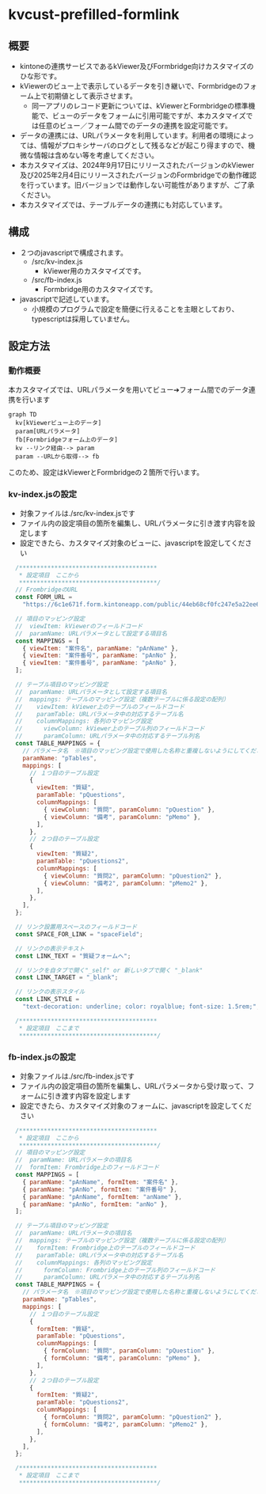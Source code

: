 # kvcust-prefilled-formlink

## 概要
- kintoneの連携サービスであるkViewer及びFormbridge向けカスタマイズのひな形です。
- kViewerのビュー上で表示しているデータを引き継いで、Formbridgeのフォーム上で初期値として表示させます。
  - 同一アプリのレコード更新については、kViewerとFormbridgeの標準機能で、ビューのデータをフォームに引用可能ですが、本カスタマイズでは任意のビュー／フォーム間でのデータの連携を設定可能です。
- データの連携には、URLパラメータを利用しています。利用者の環境によっては、情報がプロキシサーバのログとして残るなどが起こり得ますので、機微な情報は含めない等を考慮してください。
- 本カスタマイズは、2024年9月17日にリリースされたバージョンのkViewer及び2025年2月4日にリリースされたバージョンのFormbridgeでの動作確認を行っています。旧バージョンでは動作しない可能性がありますが、ご了承ください。
- 本カスタマイズでは、テーブルデータの連携にも対応しています。

## 構成
- ２つのjavascriptで構成されます。
  - /src/kv-index.js
    - kViewer用のカスタマイズです。
  - /src/fb-index.js
    - Formbridge用のカスタマイズです。
- javascriptで記述しています。
  - 小規模のプログラムで設定を簡便に行えることを主眼としており、typescriptは採用していません。

## 設定方法

### 動作概要
本カスタマイズでは、URLパラメータを用いてビュー➔フォーム間でのデータ連携を行います

```mermaid
graph TD
  kv[kViewerビュー上のデータ]
  param[URLパラメータ]
  fb[Formbridgeフォーム上のデータ]
  kv --リンク経由--> param
  param --URLから取得--> fb
```

このため、設定はkViewerとFormbridgeの２箇所で行います。

### kv-index.jsの設定

- 対象ファイルは./src/kv-index.jsです
- ファイル内の設定項目の箇所を編集し、URLパラメータに引き渡す内容を設定します
- 設定できたら、カスタマイズ対象のビューに、javascriptを設定してください

```javascript
  /***************************************
   * 設定項目　ここから
   ***************************************/
  // FrombridgeのURL
  const FORM_URL =
    "https://6c1e671f.form.kintoneapp.com/public/44eb68cf0fc247e5a22ee604b8892b659a1b4f9f4c2a28e782586dbd6cffb6b6";

  // 項目のマッピング設定
  //  viewItem: kViewerのフィールドコード
  //  paramName: URLパラメータとして設定する項目名
  const MAPPINGS = [
    { viewItem: "案件名", paramName: "pAnName" },
    { viewItem: "案件番号", paramName: "pAnNo" },
    { viewItem: "案件番号", paramName: "pAnNo" },
  ];

  // テーブル項目のマッピング設定
  //  paramName: URLパラメータとして設定する項目名
  //  mappings: テーブルのマッピング設定（複数テーブルに係る設定の配列）
  //    viewItem: kViewer上のテーブルのフィールドコード
  //    paramTable: URLパラメータ中の対応するテーブル名
  //    columnMappings: 各列のマッピング設定
  //      viewColumn: kViewer上のテーブル列のフィールドコード
  //      paramColumn: URLパラメータ中の対応するテーブル列名
  const TABLE_MAPPINGS = {
    // パラメータ名　※項目のマッピング設定で使用した名称と重複しないようにしてください
    paramName: "pTables",
    mappings: [
      // １つ目のテーブル設定
      {
        viewItem: "質疑",
        paramTable: "pQuestions",
        columnMappings: [
          { viewColumn: "質問", paramColumn: "pQuestion" },
          { viewColumn: "備考", paramColumn: "pMemo" },
        ],
      },
      // ２つ目のテーブル設定
      {
        viewItem: "質疑2",
        paramTable: "pQuestions2",
        columnMappings: [
          { viewColumn: "質問2", paramColumn: "pQuestion2" },
          { viewColumn: "備考2", paramColumn: "pMemo2" },
        ],
      },
    ],
  };

  // リンク設置用スペースのフィールドコード
  const SPACE_FOR_LINK = "spaceField";

  // リンクの表示テキスト
  const LINK_TEXT = "質疑フォームへ";

  // リンクを自タブで開く"_self" or 新しいタブで開く "_blank"
  const LINK_TARGET = "_blank";

  // リンクの表示スタイル
  const LINK_STYLE =
    "text-decoration: underline; color: royalblue; font-size: 1.5rem;";

  /***************************************
   * 設定項目　ここまで
   ***************************************/
```

### fb-index.jsの設定

- 対象ファイルは./src/fb-index.jsです
- ファイル内の設定項目の箇所を編集し、URLパラメータから受け取って、フォームに引き渡す内容を設定します
- 設定できたら、カスタマイズ対象のフォームに、javascriptを設定してください

```javascript
  /***************************************
   * 設定項目　ここから
   ***************************************/
  // 項目のマッピング設定
  //  paramName: URLパラメータの項目名
  //  formItem: Frombridge上のフィールドコード
  const MAPPINGS = [
    { paramName: "pAnName", formItem: "案件名" },
    { paramName: "pAnNo", formItem: "案件番号" },
    { paramName: "pAnName", formItem: "anName" },
    { paramName: "pAnNo", formItem: "anNo" },
  ];

  // テーブル項目のマッピング設定
  //  paramName: URLパラメータの項目名
  //  mappings: テーブルのマッピング設定（複数テーブルに係る設定の配列）
  //    formItem: Frombridge上のテーブルのフィールドコード
  //    paramTable: URLパラメータ中の対応するテーブル名
  //    columnMappings: 各列のマッピング設定
  //      formColumn: Frombridge上のテーブル列のフィールドコード
  //      paramColumn: URLパラメータ中の対応するテーブル列名
  const TABLE_MAPPINGS = {
    // パラメータ名　※項目のマッピング設定で使用した名称と重複しないようにしてください
    paramName: "pTables",
    mappings: [
      // １つ目のテーブル設定
      {
        formItem: "質疑",
        paramTable: "pQuestions",
        columnMappings: [
          { formColumn: "質問", paramColumn: "pQuestion" },
          { formColumn: "備考", paramColumn: "pMemo" },
        ],
      },
      // ２つ目のテーブル設定
      {
        formItem: "質疑2",
        paramTable: "pQuestions2",
        columnMappings: [
          { formColumn: "質問2", paramColumn: "pQuestion2" },
          { formColumn: "備考2", paramColumn: "pMemo2" },
        ],
      },
    ],
  };

  /***************************************
   * 設定項目　ここまで
   ***************************************/
```